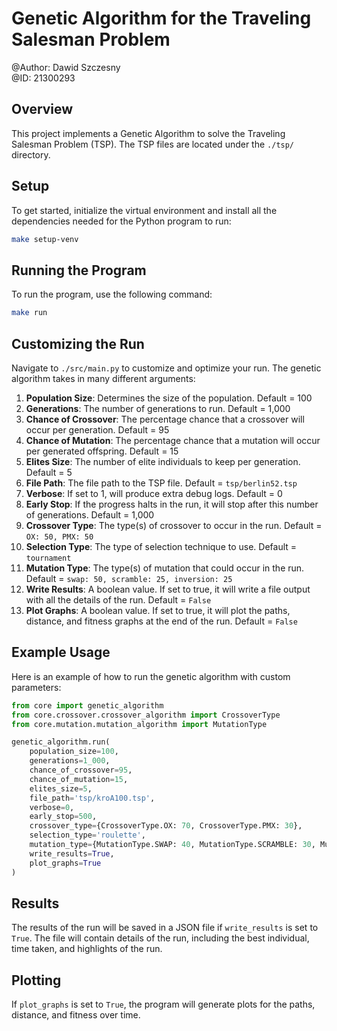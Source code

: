 # Genetic Algorithm for the Traveling Salesman Problem

@Author: Dawid Szczesny  
@ID: 21300293

## Overview

This project implements a Genetic Algorithm to solve the Traveling Salesman Problem (TSP). The TSP files are located under the `./tsp/` directory.

## Setup

To get started, initialize the virtual environment and install all the dependencies needed for the Python program to run:

```bash
make setup-venv
```

## Running the Program

To run the program, use the following command:

```bash
make run
```

## Customizing the Run

Navigate to `./src/main.py` to customize and optimize your run. The genetic algorithm takes in many different arguments:

1. **Population Size**: Determines the size of the population. Default = 100
2. **Generations**: The number of generations to run. Default = 1,000
3. **Chance of Crossover**: The percentage chance that a crossover will occur per generation. Default = 95
4. **Chance of Mutation**: The percentage chance that a mutation will occur per generated offspring. Default = 15
5. **Elites Size**: The number of elite individuals to keep per generation. Default = 5
6. **File Path**: The file path to the TSP file. Default = `tsp/berlin52.tsp`
7. **Verbose**: If set to 1, will produce extra debug logs. Default = 0
8. **Early Stop**: If the progress halts in the run, it will stop after this number of generations. Default = 1,000
9. **Crossover Type**: The type(s) of crossover to occur in the run. Default = `OX: 50, PMX: 50`
10. **Selection Type**: The type of selection technique to use. Default = `tournament`
11. **Mutation Type**: The type(s) of mutation that could occur in the run. Default = `swap: 50, scramble: 25, inversion: 25`
12. **Write Results**: A boolean value. If set to true, it will write a file output with all the details of the run. Default = `False`
13. **Plot Graphs**: A boolean value. If set to true, it will plot the paths, distance, and fitness graphs at the end of the run. Default = `False`

## Example Usage

Here is an example of how to run the genetic algorithm with custom parameters:

```python
from core import genetic_algorithm
from core.crossover.crossover_algorithm import CrossoverType
from core.mutation.mutation_algorithm import MutationType

genetic_algorithm.run(
    population_size=100,
    generations=1_000,
    chance_of_crossover=95,
    chance_of_mutation=15,
    elites_size=5,
    file_path='tsp/kroA100.tsp',
    verbose=0,
    early_stop=500,
    crossover_type={CrossoverType.OX: 70, CrossoverType.PMX: 30},
    selection_type='roulette',
    mutation_type={MutationType.SWAP: 40, MutationType.SCRAMBLE: 30, MutationType.INVERSION: 30},
    write_results=True,
    plot_graphs=True
)
```

## Results

The results of the run will be saved in a JSON file if `write_results` is set to `True`. The file will contain details of the run, including the best individual, time taken, and highlights of the run.

## Plotting

If `plot_graphs` is set to `True`, the program will generate plots for the paths, distance, and fitness over time.